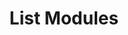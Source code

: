 ---
title: List Modules
excerpt: Retrieve a paginated, filtered list of Modules
api:
  file: swagger.yaml
  operationId: post_api-v2-modules
hidden: false
---